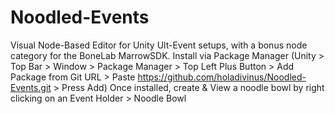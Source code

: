 # Noodled-Events
Visual Node-Based Editor for Unity Ult-Event setups, with a bonus node category for the BoneLab MarrowSDK.
Install via Package Manager (Unity > Top Bar > Window > Package Manager > Top Left Plus Button > Add Package from Git URL > Paste https://github.com/holadivinus/Noodled-Events.git > Press Add)
Once installed, create & View a noodle bowl by right clicking on an Event Holder > Noodle Bowl
